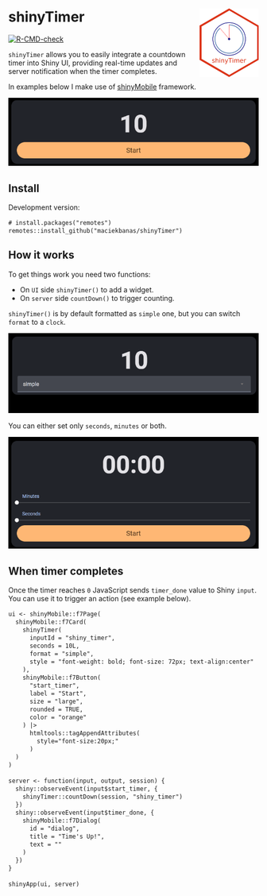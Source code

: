 
<!-- README.md is generated from README.Rmd. Please edit that file -->

# shinyTimer <img src="man/figures/shinyTimer.png" align="right" height="138" style="float:right; height:138px;" alt = "shinyTimer Logo"/>

<!-- badges: start -->

[![R-CMD-check](https://github.com/maciekbanas/shinyTimer/actions/workflows/R-CMD-check.yaml/badge.svg)](https://github.com/maciekbanas/shinyTimer/actions/workflows/R-CMD-check.yaml)
<!-- badges: end -->

`shinyTimer` allows you to easily integrate a countdown timer into Shiny
UI, providing real-time updates and server notification when the timer
completes.

In examples below I make use of
[shinyMobile](https://github.com/RinteRface/shinyMobile/) framework.

<div style="text-align: center;">

<img src="man/figures/shiny_timer.gif" alt=""/>

</div>

## Install

Development version:

    # install.packages("remotes")
    remotes::install_github("maciekbanas/shinyTimer")

## How it works

To get things work you need two functions:

- On `UI` side `shinyTimer()` to add a widget.
- On `server` side `countDown()` to trigger counting.

`shinyTimer()` is by default formatted as `simple` one, but you can
switch `format` to a `clock`.

<div style="text-align: center;">

<img src="man/figures/shiny_timer_update.gif" alt=""/>

</div>

You can either set only `seconds`, `minutes` or both.

<div style="text-align: center;">

<img src="man/figures/shiny_timer_set_minutes.gif" alt=""/>

</div>

## When timer completes

Once the timer reaches `0` JavaScript sends `timer_done` value to Shiny
`input`. You can use it to trigger an action (see example below).

    ui <- shinyMobile::f7Page(
      shinyMobile::f7Card(
        shinyTimer(
          inputId = "shiny_timer",
          seconds = 10L, 
          format = "simple", 
          style = "font-weight: bold; font-size: 72px; text-align:center"
        ),
        shinyMobile::f7Button(
          "start_timer",
          label = "Start", 
          size = "large",
          rounded = TRUE,
          color = "orange"
        ) |>
          htmltools::tagAppendAttributes(
            style="font-size:20px;"
          )
      )
    )

    server <- function(input, output, session) {
      shiny::observeEvent(input$start_timer, {
        shinyTimer::countDown(session, "shiny_timer")
      })
      shiny::observeEvent(input$timer_done, {
        shinyMobile::f7Dialog(
          id = "dialog",
          title = "Time's Up!",
          text = ""
        )
      })
    }

    shinyApp(ui, server)

<div style="text-align: center;">

<img src="man/figuress/shiny_timer_done.gif" alt=""/>

</div>
